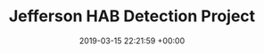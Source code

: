 ---
layout: post
title:  "Jefferson HAB Detection Project"
date:   2019-03-15 22:21:59 +00:00
image: /images/hab.png
categories: other
---